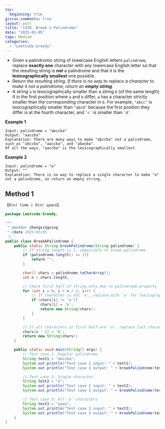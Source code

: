```yaml
---
toc:
  beginning: true
giscus_comments: true
layout: post
title: "1328. Break a Palindrome"
date: "2025-03-05"
tags: Medium
categories:
  - "LeetCode Greedy" 
---
```



- Given a palindromic string of lowercase English letters `palindrome`, replace **exactly one** character with any lowercase English letter so that the resulting string is **not** a palindrome and that it is the **lexicographically smallest** one possible.
- Return *the resulting string. If there is no way to replace a character to make it not a palindrome, return an **empty string**.*
- A string `a` is lexicographically smaller than a string `b` (of the same length) if in the first position where `a` and `b` differ, `a` has a character strictly smaller than the corresponding character in `b`. For example, `"abcc"` is lexicographically smaller than `"abcd"` because the first position they differ is at the fourth character, and `'c'` is smaller than `'d'`.

**Example 1**

```
Input: palindrome = "abccba"
Output: "aaccba"
Explanation: There are many ways to make "abccba" not a palindrome, such as "zbccba", "aaccba", and "abacba".
Of all the ways, "aaccba" is the lexicographically smallest.
```

**Example 2**

```
Input: palindrome = "a"
Output: ""
Explanation: There is no way to replace a single character to make "a" not a palindrome, so return an empty string.
```

## Method 1

```tex
【O(n) time | O(n) space】
```

```java
package Leetcode.Greedy;

/**
 * @author zhengxingxing
 * @date 2025/03/05
 */
public class BreakAPalindrome {
    public static String breakPalindrome(String palindrome) {
        // If string length is 1, impossible to break palindrome
        if (palindrome.length() <= 1){
            return "";
        }

        char[] chars = palindrome.toCharArray();
        int n = chars.length;

        // Check first half of string only due to palindrome property
        for (int i = 0; i < n / 2; i++) {
            // If character is not 'a', replace with 'a' for lexicographically smallest result
            if (chars[i] != 'a'){
                chars[i] = 'a';
                return new String(chars);
            }
        }

        // If all characters in first half are 'a', replace last character with 'b'
        chars[n - 1] = 'b';
        return new String(chars);
    }

    public static void main(String[] args) {
        // Test case 1: Regular palindrome
        String test1 = "abccba";
        System.out.println("Test case 1 input: " + test1);
        System.out.println("Test case 1 output: " + breakPalindrome(test1));

        // Test case 2: Single character
        String test2 = "a";
        System.out.println("Test case 2 input: " + test2);
        System.out.println("Test case 2 output: " + breakPalindrome(test2));

        // Test case 3: All 'a' characters
        String test3 = "aaaa";
        System.out.println("Test case 3 input: " + test3);
        System.out.println("Test case 3 output: " + breakPalindrome(test3));
    }
}

```





